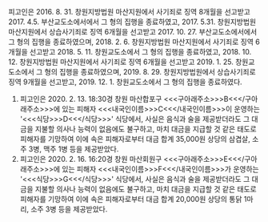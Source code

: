 피고인은 2016. 8. 31. 창원지방법원 마산지원에서 사기죄로 징역 8개월을 선고받고 2017. 4.5. 부산교도소에서에서 그 형의 집행을 종료하였고, 2017. 5.31. 창원지방법원 마산지원에서 상습사기죄로 징역 6개월을 선고받고 2017. 10. 27. 부산교도소에서에서 그 형의 집행을 종료하였으며, 2018. 2. 6. 창원지방법원 마산지원에서 사기죄로 징역 6개월을 선고받고 2018. 5. 11. 창원교도소에서 그 형의 집행을 종료하였고, 2018. 10. 12. 창원지방법원 마산지원에서 사기죄로 징역 6개월을 선고받고 2019. 1. 25. 창원교도소에서 그 형의 집행을 종료하였으며, 2019. 8. 29. 창원지방법원에서 상습사기죄로 징역 9개월을 선고받고, 2019. 12. 1. 창원교도소에서 그 형의 집행을 종료하였다.
1. 피고인은 2020. 2. 13. 18:30경 창원 마산합포구 <<<구아래주소>>>B<<</구아래주소>>>에 있는 피해자 <<<내국인이름>>>C<<</내국인이름>>>이 운영하는 '<<<식당>>>D<<</식당>>>' 식당에서, 사실은 음식과 술을 제공받더라도 그 대금을 지불할 의사나 능력이 없음에도 불구하고, 마치 대금을 지급할 것 같은 태도로 피해자를 기망하여 이에 속은 피해자로부터 대금 합계 35,000원 상당의 삼겹살, 소주 3병, 맥주 1병 등을 제공받았다.
2. 피고인은 2020. 2. 16. 16:20경 창원 마산회원구 <<<구아래주소>>>E<<</구아래주소>>>에 있는 피해자 <<<내국인이름>>>F<<</내국인이름>>>가 운영하는 '<<<식당>>>G<<</식당>>>' 식당에서, 사실은 음식과 술을 제공받더라도 그 대금을 지불할 의사나 능력이 없음에도 불구하고, 마치 대금을 지급할 것 같은 태도로 피해자를 기망하여 이에 속은 피해자로부터 대금 합계 20,000원 상당의 통닭 1마리, 소주 3병 등을 제공받았다.